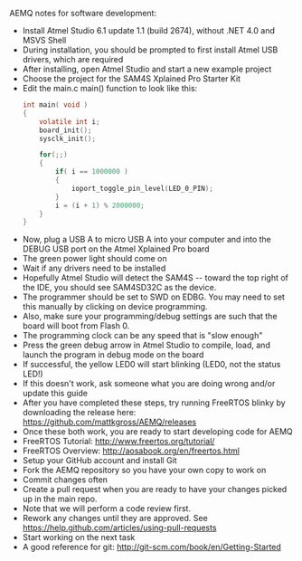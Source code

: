 AEMQ notes for software development:

- Install Atmel Studio 6.1 update 1.1 (build 2674), without .NET 4.0 and MSVS Shell
- During installation, you should be prompted to first install Atmel USB drivers, which are required
- After installing, open Atmel Studio and start a new example project
- Choose the project for the SAM4S Xplained Pro Starter Kit
- Edit the main.c main() function to look like this:
	```C
	int main( void ) 
	{
		volatile int i;
		board_init();
		sysclk_init();
	
		for(;;) 
		{
			if( i == 1000000 )
			{
				ioport_toggle_pin_level(LED_0_PIN);
			}
			i = (i + 1) % 2000000;
		}
	}
	```
- Now, plug a USB A to micro USB A into your computer and into the DEBUG USB port on the Atmel Xplained Pro board
- The green power light should come on
- Wait if any drivers need to be installed
- Hopefully Atmel Studio will detect the SAM4S -- toward the top right of the IDE, you should see SAM4SD32C as the device.  
- The programmer should be set to SWD on EDBG. You may need to set this manually by clicking on device programming. 
- Also, make sure your programming/debug settings are such that the board will boot from Flash 0. 
- The programming clock can be any speed that is "slow enough"
- Press the green debug arrow in Atmel Studio to compile, load, and launch the program in debug mode on the board
- If successful, the yellow LED0 will start blinking (LED0, not the status LED!)
- If this doesn't work, ask someone what you are doing wrong and/or update this guide
- After you have completed these steps, try running FreeRTOS blinky by downloading the release here: https://github.com/mattkgross/AEMQ/releases
- Once these both work, you are ready to start developing code for AEMQ
- FreeRTOS Tutorial: http://www.freertos.org/tutorial/
- FreeRTOS Overview: http://aosabook.org/en/freertos.html
- Setup your GitHub account and install Git
- Fork the AEMQ repository so you have your own copy to work on
- Commit changes often
- Create a pull request when you are ready to have your changes picked up in the main repo.
- Note that we will perform a code review first.  
- Rework any changes until they are	approved. See https://help.github.com/articles/using-pull-requests
- Start working on the next task
- A good reference for git: http://git-scm.com/book/en/Getting-Started
